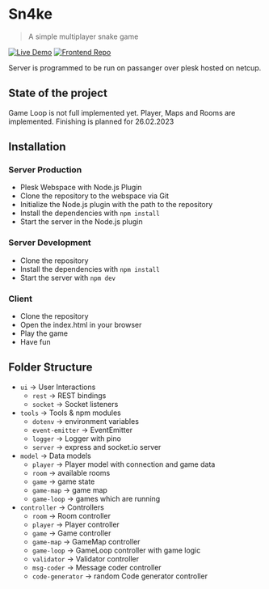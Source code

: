 # Sn4ke
> A simple multiplayer snake game
>
[![Live Demo](https://img.shields.io/badge/Live-Demo-success)](https://sn4ke.app)
[![Frontend Repo](https://img.shields.io/badge/Repository-Angular_Frontend-blue)](https://github.com/Defkil/snake-client)

Server is programmed to be run on passanger over plesk hosted on netcup.

## State of the project
Game Loop is not full implemented yet. Player, Maps and Rooms are implemented. Finishing is planned for 26.02.2023

## Installation

### Server Production
- Plesk Webspace with Node.js Plugin
- Clone the repository to the webspace via Git
- Initialize the Node.js plugin with the path to the repository
- Install the dependencies with `npm install`
- Start the server in the Node.js plugin

### Server Development
- Clone the repository
- Install the dependencies with `npm install`
- Start the server with `npm dev`

### Client
- Clone the repository
- Open the index.html in your browser
- Play the game
- Have fun

## Folder Structure
- `ui` -> User Interactions
  - `rest` -> REST bindings
  - `socket` -> Socket listeners
- `tools` -> Tools & npm modules
  - `dotenv` -> environment variables
  - `event-emitter` -> EventEmitter
  - `logger` -> Logger with pino
  - `server` -> express and socket.io server
- `model` -> Data models
  - `player` -> Player model with connection and game data
  - `room` -> available rooms
  - `game` -> game state
  - `game-map` -> game map
  - `game-loop` -> games which are running
- `controller` -> Controllers
  - `room` -> Room controller
  - `player` -> Player controller
  - `game` -> Game controller
  - `game-map` -> GameMap controller
  - `game-loop` -> GameLoop controller with game logic
  - `validator` -> Validator controller
  - `msg-coder` -> Message coder controller
  - `code-generator` -> random Code generator controller
